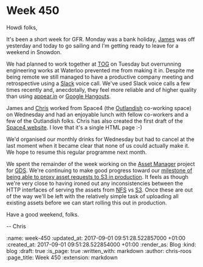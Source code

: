 Week 450
========

Howdi folks,

It's been a short week for GFR. Monday was a bank holiday, [James][james-mead] was off yesterday and today to go sailing and I'm getting ready to leave for a weekend in Snowdon.

We had planned to work together at [TOG][the-office-group] on Tuesday but overrunning engineering works at Waterloo prevented me from making it in. Despite me being remote we still managed to have a productive company meeting and retrospective using a [Slack][slack] voice call. We've used Slack voice calls a few times recently and, anecdotally, they feel more reliable and of higher quality than using [appear.in][appear-in] or [Google Hangouts][google-hangouts].

James and [Chris][chris-lowis] worked from Space4 (the [Outlandish][outlandish] co-working space) on Wednesday and had an enjoyable lunch with fellow co-workers and a few of the Outlandish folks. Chris has also created the first draft of the [Space4 website][space4-website]. I love that it's a single HTML page :-)

We'd organised our monthly drinks for Wednesday but had to cancel at the last moment when it became clear that none of us could actually make it. We hope to resume this regular programme next month.

We spent the remainder of the week working on the [Asset Manager][asset-manager] project for [GDS][gds]. We're continuing to make good progress toward our [milestone of being able to proxy asset requests to S3 in production][asset-manager-s3-proxy-milestone]. It feels as though we're very close to having ironed out any inconsistencies between the HTTP interfaces of serving the assets from [NFS][nfs] vs [S3][s3]. Once these are out of the way we'll be left with the relatively simple task of uploading all existing assets before we can start rolling this out in production.

Have a good weekend, folks.

-- Chris

[appear-in]: https://appear.in/
[asset-manager-s3-proxy-milestone]: https://github.com/alphagov/asset-manager/milestone/4
[asset-manager]: https://github.com/alphagov/asset-manager
[chris-lowis]: /chris-lowis
[gds]: https://gds.blog.gov.uk/
[google-hangouts]: https://hangouts.google.com/
[james-mead]: /james-mead
[nfs]: https://en.wikipedia.org/wiki/Network_File_System
[outlandish]: https://outlandish.com/
[s3]: https://aws.amazon.com/s3/
[slack]: https://slack.com/
[space4-website]: https://github.com/freerange/space4
[the-office-group]: https://www.theofficegroup.co.uk/

:name: week-450
:updated_at: 2017-09-01 09:51:28.522857000 +01:00
:created_at: 2017-09-01 09:51:28.522854000 +01:00
:render_as: Blog
:kind: blog
:draft: true
:is_page: true
:written_with: markdown
:author: chris-roos
:page_title: Week 450
:extension: markdown
